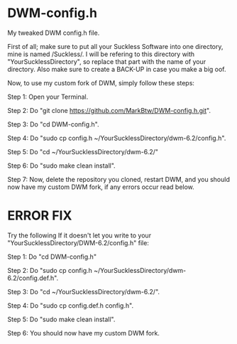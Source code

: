 # DWM-config.h
My tweaked DWM config.h file.


First of all; make sure to put all your Suckless Software into one directory, mine is named /Suckless/.
I will be refering to this directory with "YourSucklessDirectory", so replace that part with the name of your directory.
Also make sure to create a BACK-UP in case you make a big oof.


Now, to use my custom fork of DWM, simply follow these steps:




Step 1: Open your Terminal.

Step 2: Do "git clone https://github.com/MarkBtw/DWM-config.h.git".

Step 3: Do "cd DWM-config.h".

Step 4: Do "sudo cp config.h ~/YourSucklessDirectory/dwm-6.2/config.h".

Step 5: Do "cd ~/YourSucklessDirectory/dwm-6.2/"

Step 6: Do "sudo make clean install".

Step 7: Now, delete the repository you cloned, restart DWM, and you should now have my custom DWM fork, if any errors occur read below.



ERROR FIX
=========

Try the following If it doesn't let you write to your "YourSucklessDirectory/DWM-6.2/config.h" file:

Step 1: Do "cd DWM-config.h"

Step 2: Do "sudo cp config.h ~/YourSucklessDirectory/dwm-6.2/config.def.h".

Step 3: Do "cd ~/YourSucklessDirectory/dwm-6.2/".

Step 4: Do "sudo cp config.def.h config.h".

Step 5: Do "sudo make clean install".

Step 6: You should now have my custom DWM fork.
